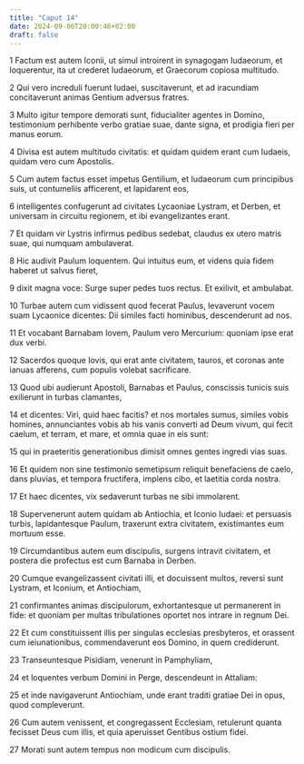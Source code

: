 ```yaml
---
title: "Caput 14"
date: 2024-09-06T20:00:46+02:00
draft: false
---
```



1 Factum est autem Iconii, ut simul introirent in synagogam Iudaeorum, et loquerentur, ita ut crederet Iudaeorum, et Graecorum copiosa multitudo.

2 Qui vero increduli fuerunt Iudaei, suscitaverunt, et ad iracundiam concitaverunt animas Gentium adversus fratres.

3 Multo igitur tempore demorati sunt, fiducialiter agentes in Domino, testimonium perhibente verbo gratiae suae, dante signa, et prodigia fieri per manus eorum.

4 Divisa est autem multitudo civitatis: et quidam quidem erant cum Iudaeis, quidam vero cum Apostolis.

5 Cum autem factus esset impetus Gentilium, et Iudaeorum cum principibus suis, ut contumeliis afficerent, et lapidarent eos,

6 intelligentes confugerunt ad civitates Lycaoniae Lystram, et Derben, et universam in circuitu regionem, et ibi evangelizantes erant.

7 Et quidam vir Lystris infirmus pedibus sedebat, claudus ex utero matris suae, qui numquam ambulaverat.

8 Hic audivit Paulum loquentem. Qui intuitus eum, et videns quia fidem haberet ut salvus fieret,

9 dixit magna voce: Surge super pedes tuos rectus. Et exilivit, et ambulabat.

10 Turbae autem cum vidissent quod fecerat Paulus, levaverunt vocem suam Lycaonice dicentes: Dii similes facti hominibus, descenderunt ad nos.

11 Et vocabant Barnabam Iovem, Paulum vero Mercurium: quoniam ipse erat dux verbi.

12 Sacerdos quoque Iovis, qui erat ante civitatem, tauros, et coronas ante ianuas afferens, cum populis volebat sacrificare.

13 Quod ubi audierunt Apostoli, Barnabas et Paulus, conscissis tunicis suis exilierunt in turbas clamantes,

14 et dicentes: Viri, quid haec facitis? et nos mortales sumus, similes vobis homines, annunciantes vobis ab his vanis converti ad Deum vivum, qui fecit caelum, et terram, et mare, et omnia quae in eis sunt:

15 qui in praeteritis generationibus dimisit omnes gentes ingredi vias suas.

16 Et quidem non sine testimonio semetipsum reliquit benefaciens de caelo, dans pluvias, et tempora fructifera, implens cibo, et laetitia corda nostra.

17 Et haec dicentes, vix sedaverunt turbas ne sibi immolarent.

18 Supervenerunt autem quidam ab Antiochia, et Iconio Iudaei: et persuasis turbis, lapidantesque Paulum, traxerunt extra civitatem, existimantes eum mortuum esse.

19 Circumdantibus autem eum discipulis, surgens intravit civitatem, et postera die profectus est cum Barnaba in Derben.

20 Cumque evangelizassent civitati illi, et docuissent multos, reversi sunt Lystram, et Iconium, et Antiochiam,

21 confirmantes animas discipulorum, exhortantesque ut permanerent in fide: et quoniam per multas tribulationes oportet nos intrare in regnum Dei.

22 Et cum constituissent illis per singulas ecclesias presbyteros, et orassent cum ieiunationibus, commendaverunt eos Domino, in quem crediderunt.

23 Transeuntesque Pisidiam, venerunt in Pamphyliam,

24 et loquentes verbum Domini in Perge, descendeunt in Attaliam:

25 et inde navigaverunt Antiochiam, unde erant traditi gratiae Dei in opus, quod compleverunt.

26 Cum autem venissent, et congregassent Ecclesiam, retulerunt quanta fecisset Deus cum illis, et quia aperuisset Gentibus ostium fidei.

27 Morati sunt autem tempus non modicum cum discipulis.

